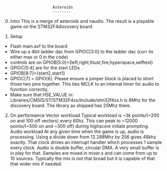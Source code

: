 
                          Asteroids
                          --------


0) Intro
This is a merge of asteroids and naudio. The result is a playable game
on the STM32F4discovery board 

1) Setup
- Flash main.axf to the board
- Wire up a 4bit ladder dac from GPIOC[3:0] to the ladder dac (curr
  its either max or 0 in the code) 
- controls are on GPIOB[5:0]={left,right,thust,fire,hyperspace,selftest}
- GPIOC[5:4] are for the start LEDs
- GPIOB[8:7]={start2,start1}
- GPIOC[7] = GPIO[6]. Please ensure a jumper block is placed to short
  those two pins together. This ties MCLK to an internal timer for
  audio to function correctly.
- Make sure that HSE_VALUE in:
  Libraries/CMSIS/ST/STM32F4xx/Include/stm32f4xx.h
  is 8Mhz for the discovery board. The library as shipped has 25Mhz
  there. 
2) On performance
  Vector workload
  Typical workload is ~3k points/(~200 on and 100 off vectors) every
  60hz. This can peak to ~12000 points/(~500 on and ~300 off) during
  highscore initials prompting.
  Audio workload
  At any given time when the game is up, audio is processing. Using a
  divide down from 12.288Mhz by 256 gives 48khz exactly. That clock
  drives an interrupt handler which processes 1 sample every
  clock. Audio is double buffer, circular DMA. A very small buffer is
  in play for that. Samples are mixed in mixer.s and can come from up
  to 10 sources. Typically the mix is not that broad but it is capable
  of that that wider mix if needed.


